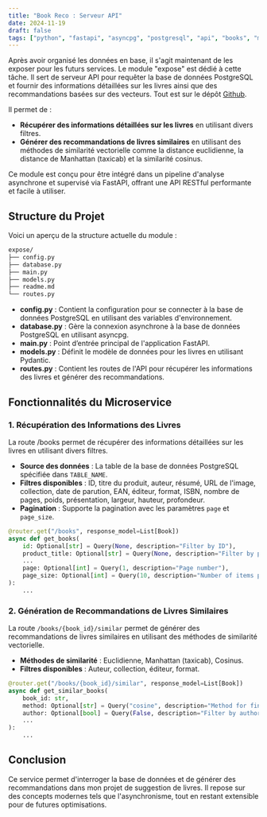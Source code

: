 ```yaml
---
title: "Book Reco : Serveur API"
date: 2024-11-19
draft: false
tags: ["python", "fastapi", "asyncpg", "postgresql", "api", "books", "microservices"]
---
```


Après avoir organisé les données en base, il s'agit maintenant de les exposer pour les futurs services. Le module "expose" est dédié à cette tâche. Il sert de serveur API pour requêter la base de données PostgreSQL et fournir des informations détaillées sur les livres ainsi que des recommandations basées sur des vecteurs. Tout est sur le dépôt [Github](https://github.com/nathanlq/book-reco).

Il permet de :
- **Récupérer des informations détaillées sur les livres** en utilisant divers filtres.
- **Générer des recommandations de livres similaires** en utilisant des méthodes de similarité vectorielle comme la distance euclidienne, la distance de Manhattan (taxicab) et la similarité cosinus.

Ce module est conçu pour être intégré dans un pipeline d'analyse asynchrone et supervisé via FastAPI, offrant une API RESTful performante et facile à utiliser.

## Structure du Projet

Voici un aperçu de la structure actuelle du module :

```bash
expose/
├── config.py
├── database.py
├── main.py
├── models.py
├── readme.md
└── routes.py
```

- **config.py** : Contient la configuration pour se connecter à la base de données PostgreSQL en utilisant des variables d'environnement.
- **database.py** : Gère la connexion asynchrone à la base de données PostgreSQL en utilisant asyncpg.
- **main.py** : Point d’entrée principal de l'application FastAPI.
- **models.py** : Définit le modèle de données pour les livres en utilisant Pydantic.
- **routes.py** : Contient les routes de l'API pour récupérer les informations des livres et générer des recommandations.


## Fonctionnalités du Microservice

### 1. Récupération des Informations des Livres

La route /books permet de récupérer des informations détaillées sur les livres en utilisant divers filtres.

- **Source des données** : La table de la base de données PostgreSQL spécifiée dans `TABLE_NAME`.
- **Filtres disponibles** : ID, titre du produit, auteur, résumé, URL de l'image, collection, date de parution, EAN, éditeur, format, ISBN, nombre de pages, poids, présentation, largeur, hauteur, profondeur.
- **Pagination** : Supporte la pagination avec les paramètres `page` et `page_size`.

```python
@router.get("/books", response_model=List[Book])
async def get_books(
    id: Optional[str] = Query(None, description="Filter by ID"),
    product_title: Optional[str] = Query(None, description="Filter by product title"),
    ...
    page: Optional[int] = Query(1, description="Page number"),
    page_size: Optional[int] = Query(10, description="Number of items per page")
):
    ...
```

### 2. Génération de Recommandations de Livres Similaires

La route `/books/{book_id}/similar` permet de générer des recommandations de livres similaires en utilisant des méthodes de similarité vectorielle.

- **Méthodes de similarité** : Euclidienne, Manhattan (taxicab), Cosinus.
- **Filtres disponibles** : Auteur, collection, éditeur, format.

```python
@router.get("/books/{book_id}/similar", response_model=List[Book])
async def get_similar_books(
    book_id: str,
    method: Optional[str] = Query("cosine", description="Method for finding similar books (taxicab, cosine, euclidean)"),
    author: Optional[bool] = Query(False, description="Filter by author"),
    ...
):
    ...
```

## Conclusion

Ce service permet d'interroger la base de données et de générer des recommandations dans mon projet de suggestion de livres. Il repose sur des concepts modernes tels que l'asynchronisme, tout en restant extensible pour de futures optimisations.